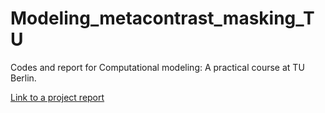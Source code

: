 # Modeling_metacontrast_masking_TU


Codes and report for Computational modeling: A practical course at TU Berlin.

[Link to a project report](https://github.com/yotaKawashima/Modeling_metacontrast_masking_TU/blob/main/kawashima_report_modeling_course.pdf)
